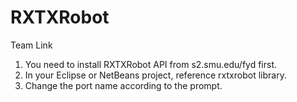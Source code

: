 # RXTXRobot
Team Link  
  1. You need to install RXTXRobot API from s2.smu.edu/fyd first.  
  2. In your Eclipse or NetBeans project, reference rxtxrobot library.  
  3. Change the port name according to the prompt.
